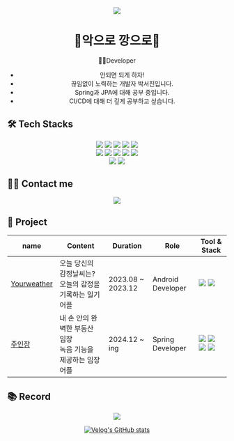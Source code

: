 <div align="center">
    <img src="https://capsule-render.vercel.app/api?type=waving&color=a4b9e5&height=120&text=&animation=&fontColor=687582&fontSize=40" />
</div>

<div align="center">
    
# 🔨악으로 깡으로🔨
🌱🌱Developer
- 안되면 되게 하자!
- 끊임없이 노력하는 개발자 박서진입니다.
- Spring과 JPA에 대해 공부 중입니다.
- CI/CD에 대해 더 깊게 공부하고 싶습니다.
  
</div>

## 🛠️ Tech Stacks
<div align="center">
    <img src="https://img.shields.io/badge/Android-3DDC84?style=flat-square&logo=Android&logoColor=white">
    <img src="https://img.shields.io/badge/Amazon AWS-232F3E?style=flat-square&logo=Amazon AWS&logoColor=white">
    <img src="https://img.shields.io/badge/C-A8B9CC?style=flat-square&logo=C&logoColor=white">
    <img src="https://img.shields.io/badge/Discord-5865F2?style=flat-square&logo=Discord&logoColor=white">
    <img src="https://img.shields.io/badge/Github-181717?style=flat-square&logo=Github&logoColor=white"><br/>
    <img src="https://img.shields.io/badge/Java-007396?style=flat-square&logo=Java&logoColor=white">
    <img src="https://img.shields.io/badge/MySQL-4479A1?style=flat-square&logo=MySQL&logoColor=white">
    <img src="https://img.shields.io/badge/Notion-000000?style=flat-square&logo=Notion&logoColor=white">
    <img src="https://img.shields.io/badge/Oracle-F80000?style=flat-square&logo=Oracle&logoColor=white">
    <img src="https://img.shields.io/badge/Spring-6DB33F?style=flat-square&logo=Spring&logoColor=white"><br/>
    <img src="https://img.shields.io/badge/Spring Boot-6DB33F?style=flat-square&logo=Spring Boot&logoColor=white">
    <img src="https://img.shields.io/badge/Kotlin-7F52FF?style=flat-square&logo=kotlin&logoColor=white&color=%23779C7B"> 
</div>

## 🧑‍💻 Contact me
<div align="center">
     <a href="mailto:seojin5565@gmail.com">
        <img src="https://img.shields.io/badge/Gmail-EA4335?style=flat-square&logo=Gmail&logoColor=white&link=mailto:seojin5565@gmail.com">
    </a> 
</div>

## 👯 Project

| name        | Content | Duration   | Role              | Tool & Stack  |
|-------------|-------------|-------------------------|-------------------|----------------------------------------------------------------|
| [Yourweather](https://github.com/yourweather) |    오늘 당신의 감정날씨는? <br> 오늘의 감정을 기록하는 일기 어플   | 2023.08 ~ 2023.12  | Android Developer | <img src="https://img.shields.io/badge/Kotlin-7F52FF?style=flat&logo=kotlin&logoColor=white&color=%23779C7B"> <img src="https://img.shields.io/badge/Android%20Studio-3DDC84?style=flat&logo=androidstudio&logoColor=white&color=%23195C61"> |
| [주인장](https://github.com/Juinjang) |    내 손 안의 완벽한 부동산 임장 <br> 녹음 기능을 제공하는 임장 어플   | 2024.12 ~ ing  | Spring Developer | <img src="https://img.shields.io/badge/Spring-6DB33F?style=flat-square&logo=Spring&logoColor=white"> <img src="https://img.shields.io/badge/Spring Boot-6DB33F?style=flat-square&logo=Spring Boot&logoColor=white"> <img src="https://img.shields.io/badge/Java-007396?style=flat-square&logo=Java&logoColor=white"> <img src="https://img.shields.io/badge/MySQL-4479A1?style=flat-square&logo=MySQL&logoColor=white">|

## 📚 Record
<div align="center">
    <a href="https://velog.io/@seojin5565/posts">
        <img src="https://img.shields.io/badge/Velog-20C997?style=flat-square&logo=Velog&logoColor=white&link=https://velog.io/@seojin5565/posts">
    </a>

[![Velog's GitHub stats](https://velog-readme-stats.vercel.app/api?name=seojin5565)](https://github.com/@seojin5565/velog-readme-stats)

</div>



